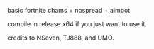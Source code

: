 basic fortnite chams + nospread + aimbot

compile in release x64 if you just want to use it.

credits to NSeven, TJ888, and UMO. 
